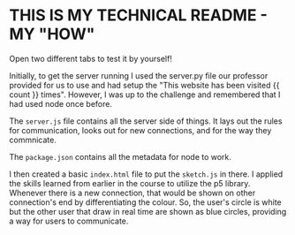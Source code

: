 # THIS IS MY TECHNICAL README - MY "HOW"

Open two different tabs to test it by yourself!

Initially, to get the server running I used the server.py file our professor provided for us to use and had setup the "This website has been visited {{ count }} times". However, I was up to the challenge and remembered that I had used node once before. 

The ```server.js``` file contains all the server side of things. It lays out the rules for communication, looks out for new connections, and for the way they commnicate.

The ```package.json``` contains all the metadata for node to work.

I then created a basic ```index.html``` file to put the ```sketch.js``` in there. I applied the skills learned from earlier in the course to utilize the p5 library. Whenever there is a new connection, that would be shown on other connection's end by differentiating the colour. So, the user's circle is white but the other user that draw in real time are shown as blue circles, providing a way for users to communicate.